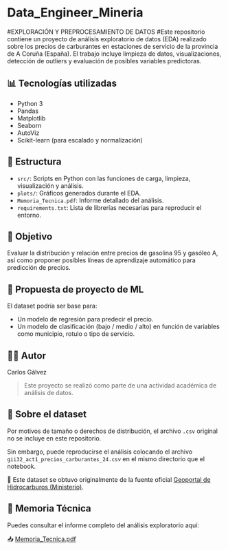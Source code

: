 # Data_Engineer_Mineria
#EXPLORACIÓN Y PREPROCESAMIENTO DE DATOS
#Este repositorio contiene un proyecto de análisis exploratorio de datos (EDA) realizado sobre los precios de carburantes en estaciones de servicio de la provincia de A Coruña (España). El trabajo incluye limpieza de datos, visualizaciones, detección de outliers y evaluación de posibles variables predictoras.

## 📊 Tecnologías utilizadas

- Python 3
- Pandas
- Matplotlib
- Seaborn
- AutoViz
- Scikit-learn (para escalado y normalización)

## 📁 Estructura

- `src/`: Scripts en Python con las funciones de carga, limpieza, visualización y análisis.
- `plots/`: Gráficos generados durante el EDA.
- `Memoria_Tecnica.pdf`: Informe detallado del análisis.
- `requirements.txt`: Lista de librerías necesarias para reproducir el entorno.

## 📌 Objetivo

Evaluar la distribución y relación entre precios de gasolina 95 y gasóleo A, así como proponer posibles líneas de aprendizaje automático para predicción de precios.

## 📄 Propuesta de proyecto de ML

El dataset podría ser base para:
- Un modelo de regresión para predecir el precio.
- Un modelo de clasificación (bajo / medio / alto) en función de variables como municipio, rotulo o tipo de servicio.

## 🧑‍💻 Autor
Carlos Gálvez

> Este proyecto se realizó como parte de una actividad académica de análisis de datos.

## 📂 Sobre el dataset

Por motivos de tamaño o derechos de distribución, el archivo `.csv` original no se incluye en este repositorio.

Sin embargo, puede reproducirse el análisis colocando el archivo `gii32_act1_precios_carburantes_24.csv` en el mismo directorio que el notebook.

📝 Este dataset se obtuvo originalmente de la fuente oficial [Geoportal de Hidrocarburos (Ministerio)](https://geoportalgasolineras.es).



## 📄 Memoria Técnica

Puedes consultar el informe completo del análisis exploratorio aquí:

📥 [Memoria_Tecnica.pdf](./1_Memoria_Tecnica_carlos_galvez.pdf)
